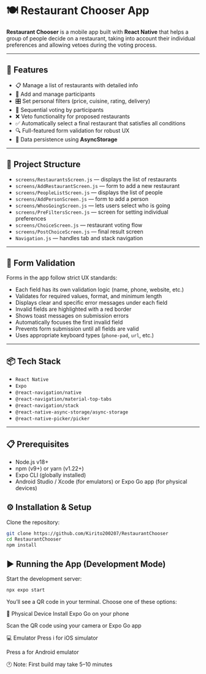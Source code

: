 # 🍽️ Restaurant Chooser App

**Restaurant Chooser** is a mobile app built with **React Native** that helps a group of people decide on a restaurant, taking into account their individual preferences and allowing vetoes during the voting process.

---

## 🚀 Features

- 📋 Manage a list of restaurants with detailed info  
- 🧑 Add and manage participants  
- 🎛️ Set personal filters (price, cuisine, rating, delivery)  
- 🔄 Sequential voting by participants  
- ❌ Veto functionality for proposed restaurants  
- ✅ Automatically select a final restaurant that satisfies all conditions  
- 🔍 Full-featured form validation for robust UX  
- 🧠 Data persistence using **AsyncStorage**

---

## 📂 Project Structure

- `screens/RestaurantsScreen.js` — displays the list of restaurants  
- `screens/AddRestaurantScreen.js` — form to add a new restaurant  
- `screens/PeopleListScreen.js` — displays the list of people  
- `screens/AddPersonScreen.js` — form to add a person  
- `screens/WhosGoingScreen.js` — lets users select who is going  
- `screens/PreFiltersScreen.js` — screen for setting individual preferences  
- `screens/ChoiceScreen.js` — restaurant voting flow  
- `screens/PostChoiceScreen.js` — final result screen  
- `Navigation.js` — handles tab and stack navigation

---

## 🧪 Form Validation

Forms in the app follow strict UX standards:

- Each field has its own validation logic (name, phone, website, etc.)
- Validates for required values, format, and minimum length
- Displays clear and specific error messages under each field
- Invalid fields are highlighted with a red border
- Shows toast messages on submission errors
- Automatically focuses the first invalid field
- Prevents form submission until all fields are valid
- Uses appropriate keyboard types (`phone-pad`, `url`, etc.)

---

## 📦 Tech Stack

- `React Native`  
- `Expo`  
- `@react-navigation/native`  
- `@react-navigation/material-top-tabs`  
- `@react-navigation/stack`  
- `@react-native-async-storage/async-storage`  
- `@react-native-picker/picker`

---

## 📋 Prerequisites

- Node.js v18+  
- npm (v9+) or yarn (v1.22+)  
- Expo CLI (globally installed)  
- Android Studio / Xcode (for emulators) or Expo Go app (for physical devices)

## ⚙️ Installation & Setup

Clone the repository:

```bash
git clone https://github.com/Kirito200207/RestaurantChooser
cd RestaurantChooser
npm install
```

## ▶️ Running the App (Development Mode)

Start the development server:

```bash
npx expo start
```

You’ll see a QR code in your terminal. Choose one of these options:

📱 Physical Device
Install Expo Go on your phone

Scan the QR code using your camera or Expo Go app

💻 Emulator
Press i for iOS simulator

Press a for Android emulator

🕐 Note: First build may take 5–10 minutes

